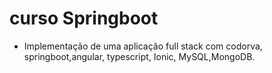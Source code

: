 # curso Springboot
  - Implementação de uma aplicação full stack com codorva, springboot,angular, typescript, Ionic, MySQL,MongoDB.
